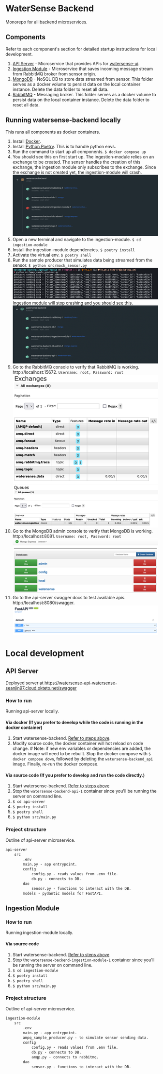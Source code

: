 # WaterSense Backend

Monorepo for all backend microservices.

## Components

Refer to each component's section for detailed startup instructions for local development.

1. [API Server](#api-server) - Microservice that provides APIs for [watersense-ui](https://github.com/seanjin97/watersense-ui). 
2. [Ingestion Module](#ingestion-module) - Microservice that saves incoming message stream from RabbitMQ broker from sensor origin. 
3. [MongoDB](./mongodb) - NoSQL DB to store data streamed from sensor. This folder serves as a docker volume to persist data on the local container instance. Delete the data folder to reset all data. 
4. [RabbitMQ](./rabbitmq) - Messaging broker. This folder serves as a docker volume to persist data on the local container instance. Delete the data folder to reset all data.

## Running watersense-backend locally

This runs all components as docker containers.

1. Install [Docker](https://www.docker.com/products/docker-desktop).
2. Install [Python Poetry](https://python-poetry.org/docs/#installation). This is to handle python envs.
3. Run the command to start up all components. `$ docker compose up`
4. You should see this on first start up. The ingestion-module relies on an exchange to be created. The sensor handles the creation of this exchange, the ingestion module only subscribes to the exchange. Since the exchange is not created yet, the ingestion-module will crash. ![docker compose result](./assets/DockerComposeResult.png "Docker compose result")
5. Open a new terminal and navigate to the ingestion-module. `$ cd ingestion-module`
6. Install the ingestion-module dependencies. `$ poetry install`
7. Activate the virtual env. `$ poetry shell`
8. Run the sample producer that simulates data being streamed from the sensor. `$ python src/mock_sensor.py`
![sample producer](./assets/SampleProducer.png) 
Ingestion module will stop crashing and you should see this. ![docker compose result](./assets/DockerComposeSuccess.png)
9. Go to the RabbitMQ console to verify that RabbitMQ is working. http://localhost:15672. 
`Username: root, Password: root`
![rabbitmq exchanges](./assets/RabbitMQExchanges.png)
![rabbitmq queues](./assets/RabbitMQQueues.png)
10. Go to the MongoDB admin console to verify that MongoDB is working. http://localhost:8081. 
`Username: root, Password: root`
![mongodb admin console](./assets/MongoDB.png)
11. Go to the api-server swagger docs to test available apis. http://localhost:8080/swagger. ![swagger](./assets/Swagger.png)

# Local development

## API Server 

Deployed server at https://watersense-api-watersense-seanjin97.cloud.okteto.net/swagger
### How to run

Running api-server locally.

#### Via docker (If you prefer to develop while the code is running in the docker container)

1. Start watersense-backend. [Refer to steps above](#running-watersense-backend-locally).
2. Modify source code, the docker container will hot reload on code change. # Note: if new env variables or dependencies are added, the docker image will need to be rebuilt. Stop the docker compose with `$ docker compose down`, followed by deleting the `watersense-backend_api` image. Finally, re-run the docker compose.

#### Via source code (If you prefer to develop and run the code directly.)

1. Start watersense-backend. [Refer to steps above](#running-watersense-backend-locally)
2. Stop the `watersense-backend-api-1` container since you'll be running the server on command line.
2. `$ cd api-server`
3. `$ poetry install`
4. `$ poetry shell`
5. `$ python src/main.py`

### Project structure

Outline of api-server microservice.

```
api-server
    src
        .env
        main.py - app entrypoint.
        config
            config.py - reads values from .env file.
            db.py - connects to DB.
        dao
            sensor.py - functions to interact with the DB.
        models - pydantic models for FastAPI.
```

## Ingestion Module

### How to run

Running ingestion-module locally.

#### Via source code

1. Start watersense-backend. [Refer to steps above](#running-watersense-backend-locally)
2. Stop the `watersense-backend-ingestion-module-1` container since you'll be running the server on command line.
2. `$ cd ingestion-module`
3. `$ poetry install`
4. `$ poetry shell`
5. `$ python src/main.py`

### Project structure

Outline of api-server microservice.

```
ingestion-module
    src
        .env
        main.py - app entrypoint.
        ampq_sample_producer.py - to simulate sensor sending data.
        config
            config.py - reads values from .env file.
            db.py - connects to DB.
            amqp.py - connects to rabbitmq.
        dao
            sensor.py - functions to interact with the DB.
```